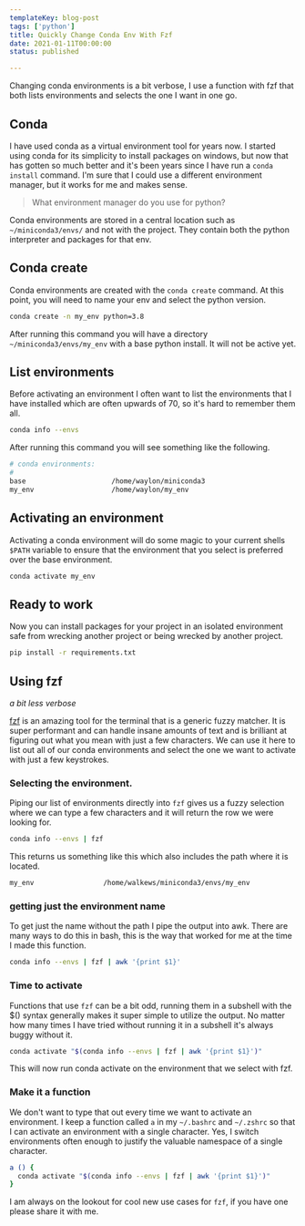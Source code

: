 ```yaml
---
templateKey: blog-post
tags: ['python']
title: Quickly Change Conda Env With Fzf
date: 2021-01-11T00:00:00
status: published

---
```


Changing conda environments is a bit verbose, I use a function with fzf that
both lists environments and selects the one I want in one go.

## Conda

I have used conda as a virtual environment tool for years now.  I started using
conda for its simplicity to install packages on windows, but now that has
gotten so much better and it's been years since I have run a `conda install`
command.  I'm sure that I could use a different environment manager, but it
works for me and makes sense.

> What environment manager do you use for python?

Conda environments are stored in a central location such as
`~/miniconda3/envs/` and not with the project.  They contain both the python
interpreter and packages for that env.

## Conda create

Conda environments are created with the `conda create` command.  At this point,
you will need to name your env and select the python version.

``` bash
conda create -n my_env python=3.8
```

After running this command you will have a directory `~/miniconda3/envs/my_env`
with a base python install.  It will not be active yet.

## List environments

Before activating an environment I often want to list the environments that I
have installed which are often upwards of 70, so it's hard to remember them
all.

``` bash
conda info --envs
```

After running this command you will see something like the following.

``` bash
# conda environments:
#
base                     /home/waylon/miniconda3
my_env                   /home/waylon/my_env
```

## Activating an environment

Activating a conda environment will do some magic to your current shells
`$PATH` variable to ensure that the environment that you select is preferred
over the base environment.

``` bash
conda activate my_env
```

## Ready to work

Now you can install packages for your project in an isolated environment safe
from wrecking another project or being wrecked by another project.

``` bash
pip install -r requirements.txt
```

## Using fzf

_a bit less verbose_

[fzf](https://github.com/junegunn/fzf) is an amazing tool for the terminal that
is a generic fuzzy matcher.  It is super performant and can handle insane
amounts of text and is brilliant at figuring out what you mean with just a few
characters.  We can use it here to list out all of our conda environments and
select the one we want to activate with just a few keystrokes.

### Selecting the environment.

Piping our list of environments directly into `fzf` gives us a fuzzy selection
where we can type a few characters and it will return the row we were looking
for.

``` bash
conda info --envs | fzf
```

This returns us something like this which also includes the path where it is
located.

``` bash
my_env                 /home/walkews/miniconda3/envs/my_env
```

### getting just the environment name

To get just the name without the path I pipe the output into awk.  There are
many ways to do this in bash, this is the way that worked for me at the time I
made this function.

``` bash
conda info --envs | fzf | awk '{print $1}'
```

### Time to activate

Functions that use `fzf` can be a bit odd, running them in a subshell with the
$() syntax generally makes it super simple to utilize the output.  No matter
how many times I have tried without running it in a subshell it's always buggy
without it.

``` bash
conda activate "$(conda info --envs | fzf | awk '{print $1}')"
```

This will now run conda activate on the environment that we select with fzf.

### Make it a function

We don't want to type that out every time we want to activate an environment. I
keep a function called `a` in my `~/.bashrc` and `~/.zshrc` so that I can
activate an environment with a single character.  Yes, I switch environments
often enough to justify the valuable namespace of a single character.

``` bash
a () {
  conda activate "$(conda info --envs | fzf | awk '{print $1}')"
}
```

I am always on the lookout for cool new use cases for `fzf`, if you have one please share it with me.


